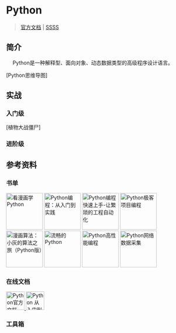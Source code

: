 

# Python

> [官方文档](https://docs.python.org/zh-cn/3/tutorial/index.html) | [SSSS](https://pythonhowto.readthedocs.io/zh-cn/latest/install.html)

## 简介

​	　Python是一种解释型、面向对象、动态数据类型的高级程序设计语言。

[Python思维导图]

## 实战

### 入门级

[植物大战僵尸]



### 进阶级



## 参考资料

### 书单

<tr >
       <td  style=" border: 1px transparent;padding-right: 5px;">
               <img src="https://img1.baidu.com/it/u=479335288,323418669&fm=253&fmt=auto&app=138&f=JPEG?w=500&h=666"  
                    width="100" alt="看漫画学Python"/> 
       </td>
        <td  style=" border: 1px transparent;padding-right: 5px;">
              <img src="https://img0.baidu.com/it/u=3625950980,165460483&fm=253&fmt=auto&app=138&f=JPEG?w=307&h=387"  
                    width="100" alt="Python编程：从入门到实践"/> 
       </td>
       <td  style=" border: 1px transparent;padding-right: 5px;">
              <img src="https://i-blog.csdnimg.cn/blog_migrate/c77a53df8759dc423828ffdea9a41a77.png"  
                    width="100" alt="Python编程快速上手-让繁琐的工程自动化"/> 
       </td>
       <td  style=" border: 1px transparent;padding-right: 5px;">
              <img src="https://img3.doubanio.com/view/subject/l/public/s34894002.jpg" 
                    width="100" alt="Python极客项目编程"/> 
       </td>
       <td  style=" border: 1px transparent;padding-right: 5px;">
              <img src="http://t15.baidu.com/it/u=1661124571,1683722382&fm=224&app=112&f=JPEG?w=356&h=500"  
                    width="100" alt="漫画算法：小灰的算法之旅（Python版）"/> 
       </td>
        <td  style=" border: 1px transparent;padding-right: 5px;">
              <img src="https://img1.baidu.com/it/u=403033546,4153037532&fm=253&fmt=auto&app=138&f=JPEG?w=500&h=561"  
                    width="100" alt="流畅的Python"/> 
       </td>
</tr>

<tr >
       <td  style=" border: 1px transparent;padding-right: 5px;">
              <img src="https://pic.rmb.bdstatic.com/bjh/65e4034b4aa01155b954099d28cb2ad0.png"  
                    width="100" alt="Python高性能编程"/> 
       </td>
       <td  style=" border: 1px transparent;padding-right: 5px;">
              <img src="https://img2.baidu.com/it/u=1204919959,819617056&fm=253&fmt=auto&app=120&f=JPEG?w=623&h=500"  
                    width="100" alt="Python网络数据采集"/> 
       </td>
</tr>

### 在线文档

<tr >
       <td  style=" border: 1px transparent;padding-right: 5px;">
       <a 
          href="https://docs.python.org/zh-cn/3/tutorial/index.html" 
          target="_blank">
         <img src="https://www.python.org/static/favicon.ico"  
              width="50" alt="Python官方文档"/> 
       </a>
       </td>
       <td  style=" border: 1px transparent;padding-right: 5px;">
       <a 
          href="https://pythonhowto.readthedocs.io/zh-cn/latest/index.html" 
          target="_blank">
         <img src="https://pythonhowto.readthedocs.io/favicon.ico"  
              width="50" alt="Python 从入门到深入"/> 
       </a>
       </td>
</tr>

### 工具箱